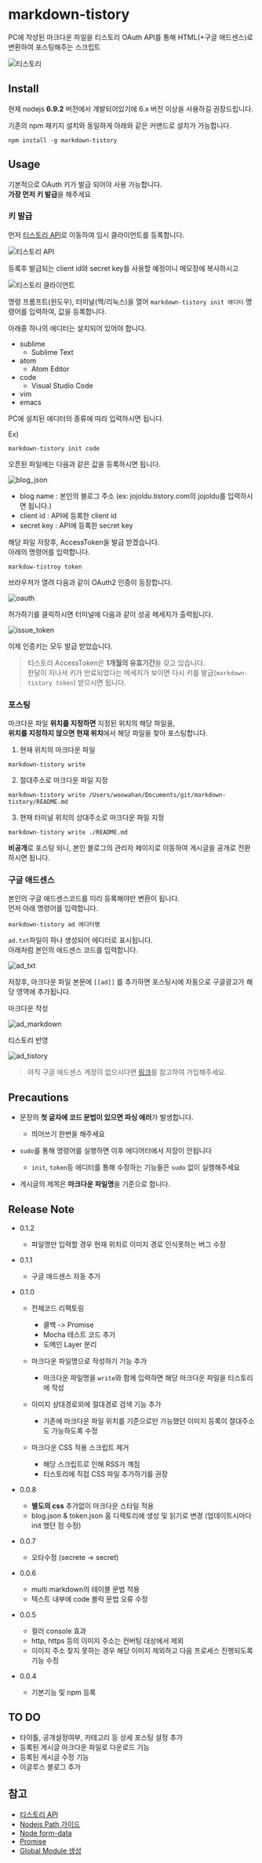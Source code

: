 # markdown-tistory

PC에 작성된 마크다운 파일을 티스토리 OAuth API를 통해 HTML(+구글 애드센스)로 변환하여 포스팅해주는 스크립트

![티스토리](./images/티스토리.png)

## Install

현재 nodejs **6.9.2** 버전에서 개발되어있기에 6.x 버전 이상을 사용하길 권장드립니다.  
  
  
기존의 npm 패키지 설치와 동일하게 아래와 같은 커맨드로 설치가 가능합니다.

```
npm install -g markdown-tistory
```

## Usage

기본적으로 OAuth 키가 발급 되어야 사용 가능합니다.  
**가장 먼저 키 발급**을 해주세요

### 키 발급

먼저 [티스토리 API](http://www.tistory.com/guide/api/oauth)로 이동하여 임시 클라이언트를 등록합니다.

![티스토리 API](./images/API등록.png)

등록후 발급되는 client id와 secret key를 사용할 예정이니 메모장에 복사하시고

![티스토리 클라이언트](./images/티스토리클라이언트.png)

명령 프롬프트(윈도우), 터미널(맥/리눅스)을 열어 ```markdown-tistory init 에디터``` 명령어를 입력하여, 값을 등록합니다.  
  
아래중 하나의 에디터는 설치되어 있어야 합니다.

* sublime
  * Sublime Text
* atom 
  * Atom Editor
* code
  * Visual Studio Code
* vim 
* emacs

PC에 설치된 에디터의 종류에 따라 입력하시면 됩니다.  
  
Ex)

```
markdown-tistory init code
```

오픈된 파일에는 다음과 같은 값을 등록하시면 됩니다.

![blog_json](./images/blog_json.png)

* blog name : 본인의 블로그 주소 (ex: jojoldu.tistory.com의 jojoldu를 입력하시면 됩니다.)
* client id : API에 등록한 client id
* secret key : API에 등록한 secret key

해당 파일 저장후, AccessToken을 발급 받겠습니다.  
아래의 명령어를 입력합니다.

```
markdow-tistroy token
```

브라우저가 열려 다음과 같이 OAuth2 인증이 등장합니다.

![oauth](./images/oauth.png)

허가하기를 클릭하시면 터미널에 다음과 같이 성공 메세지가 출력됩니다.

![issue_token](./images/issue_token.png)

이제 인증키는 모두 발급 받았습니다.  
  
> 티스토리 AccessToken은 **1개월의 유효기간**을 갖고 있습니다.  
한달이 지나서 키가 만료되었다는 메세지가 보이면 다시 키를 발급(```markdown-tistory token```) 받으시면 됩니다.


### 포스팅

마크다운 파일 **위치를 지정하면** 지정된 위치의 해당 파일을,  
**위치를 지정하지 않으면 현재 위치**에서 해당 파일을 찾아 포스팅합니다.  

1. 현재 위치의 마크다운 파일

```
markdown-tistory write
```

2. 절대주소로 마크다운 파일 지정

```
markdown-tistory write /Users/woowahan/Documents/git/markdown-tistory/README.md

```

3. 현재 터미널 위치의 상대주소로 마크다운 파일 지정

```
markdown-tistory write ./README.md
```

**비공개**로 포스팅 되니, 본인 블로그의 관리자 페이지로 이동하여 게시글을 공개로 전환하시면 됩니다.

### 구글 애드센스

본인의 구글 애드센스코드를 미리 등록해야만 변환이 됩니다.  
먼저 아래 명령어를 입력합니다.

```
markdown-tistory ad 에디터명
```

```ad.txt```파일이 하나 생성되어 에디터로 표시됩니다.  
아래처럼 본인의 애드센스 코드를 입력합니다.

![ad_txt](./images/ad_txt.png)

저장후, 마크다운 파일 본문에 ```[[ad]]``` 를 추가하면 포스팅시에 자동으로 구글광고가 해당 영역에 추가됩니다.

마크다운 작성

![ad_markdown](./images/ad_markdown.png)

티스토리 반영

![ad_tistory](./images/ad_tistory.png)

> 아직 구글 애드센스 계정이 없으시다면 [링크](http://superfelix.tistory.com/78)를 참고하여 가입해주세요.  

## Precautions

* 문장의 **첫 글자에 코드 문법이 있으면 파싱 에러**가 발생합니다.
  * 띄어쓰기 한번을 해주세요

* ```sudo```를 통해 명령어를 실행하면 이후 에디어터에서 저장이 안됩니다
  * ```init```, ```token```등 에디터를 통해 수정하는 기능들은 ```sudo``` 없이 실행해주세요

* 게시글의 제목은 **마크다운 파일명**을 기준으로 합니다.


## Release Note

* 0.1.2
  * 파일명만 입력할 경우 현재 위치로 이미지 경로 인식못하는 버그 수정

* 0.1.1
  * 구글 애드센스 자동 추가

* 0.1.0
  * 전체코드 리팩토링
    * 콜백 -> Promise
    * Mocha 테스트 코드 추가
    * 도메인 Layer 분리
  
  * 마크다운 파일명으로 작성하기 기능 추가
    * 마크다운 파일명을 ```write```와 함께 입력하면 해당 마크다운 파일을 티스토리에 작성
  
  * 이미지 상대경로외에 절대경로 검색 기능 추가
    * 기존에 마크다운 파일 위치를 기준으로만 가능했던 이미지 등록이 절대주소도 가능하도록 수정
       
  * 마크다운 CSS 적용 스크립트 제거
    * 해당 스크립트로 인해 RSS가 깨짐
    * 티스토리에 직접 CSS 파일 추가하기를 권장
    
* 0.0.8
  - **별도의 css** 추가없이 마크다운 스타일 적용
  - blog.json & token.json 홈 디렉토리에 생성 및 읽기로 변경 (업데이트시마다 init 했던 점 수정)

* 0.0.7
  - 오타수정 (secrete -> secret)

* 0.0.6
  - multi markdown의 테이블 문법 적용
  - 텍스트 내부에 code 블럭 문법 오류 수정

* 0.0.5
  - 컬러 console 효과
  - http, https 등의 이미지 주소는 컨버팅 대상에서 제외
  - 이미지 주소 찾지 못하는 경우 해당 이미지 제외하고 다음 프로세스 진행되도록 기능 수정

* 0.0.4
  - 기본기능 및 npm 등록
   

## TO DO

* 타이틀, 공개설정여부, 카테고리 등 상세 포스팅 설정 추가
* 등록된 게시글 마크다운 파일로 다운로드 기능
* 등록된 게시글 수정 기능
* 이글루스 블로그 추가

## 참고
* [티스토리 API](http://www.tistory.com/guide/api/post)
* [Nodejs Path 가이드](https://nodejs.org/api/path.html#path_windows_vs_posix)
* [Node form-data](https://github.com/form-data/form-data)
* [Promise](https://developer.mozilla.org/ko/docs/Web/JavaScript/Reference/Global_Objects/Promise)
* [Global Module 생성](https://bretkikehara.wordpress.com/2013/05/02/nodejs-creating-your-first-global-module/)

